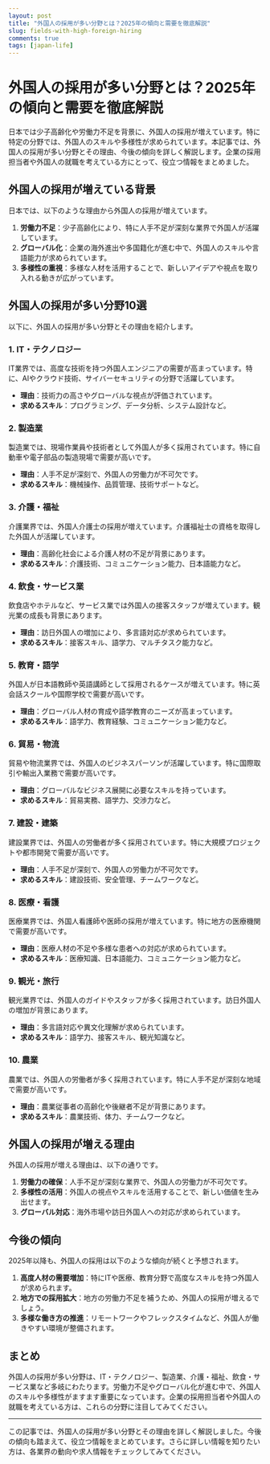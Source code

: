 ```yaml
---
layout: post
title: "外国人の採用が多い分野とは？2025年の傾向と需要を徹底解説"
slug: fields-with-high-foreign-hiring
comments: true
tags: [japan-life]
---
```

# 外国人の採用が多い分野とは？2025年の傾向と需要を徹底解説

日本では少子高齢化や労働力不足を背景に、外国人の採用が増えています。特に特定の分野では、外国人のスキルや多様性が求められています。本記事では、外国人の採用が多い分野とその理由、今後の傾向を詳しく解説します。企業の採用担当者や外国人の就職を考えている方にとって、役立つ情報をまとめました。

## 外国人の採用が増えている背景

日本では、以下のような理由から外国人の採用が増えています。

1. **労働力不足**：少子高齢化により、特に人手不足が深刻な業界で外国人が活躍しています。
2. **グローバル化**：企業の海外進出や多国籍化が進む中で、外国人のスキルや言語能力が求められています。
3. **多様性の重視**：多様な人材を活用することで、新しいアイデアや視点を取り入れる動きが広がっています。

<script async src="https://pagead2.googlesyndication.com/pagead/js/adsbygoogle.js?client=ca-pub-7886659064712565"
     crossorigin="anonymous"></script>
<!-- 광고2 -->
<ins class="adsbygoogle"
     style="display:block"
     data-ad-client="ca-pub-7886659064712565"
     data-ad-slot="1101493367"
     data-ad-format="auto"
     data-full-width-responsive="true"></ins>
<script>
     (adsbygoogle = window.adsbygoogle || []).push({});
</script>

## 外国人の採用が多い分野10選

以下に、外国人の採用が多い分野とその理由を紹介します。

### 1. IT・テクノロジー
IT業界では、高度な技術を持つ外国人エンジニアの需要が高まっています。特に、AIやクラウド技術、サイバーセキュリティの分野で活躍しています。

- **理由**：技術力の高さやグローバルな視点が評価されています。
- **求めるスキル**：プログラミング、データ分析、システム設計など。

### 2. 製造業
製造業では、現場作業員や技術者として外国人が多く採用されています。特に自動車や電子部品の製造現場で需要が高いです。

- **理由**：人手不足が深刻で、外国人の労働力が不可欠です。
- **求めるスキル**：機械操作、品質管理、技術サポートなど。

### 3. 介護・福祉
介護業界では、外国人介護士の採用が増えています。介護福祉士の資格を取得した外国人が活躍しています。

- **理由**：高齢化社会による介護人材の不足が背景にあります。
- **求めるスキル**：介護技術、コミュニケーション能力、日本語能力など。

### 4. 飲食・サービス業
飲食店やホテルなど、サービス業では外国人の接客スタッフが増えています。観光業の成長も背景にあります。

- **理由**：訪日外国人の増加により、多言語対応が求められています。
- **求めるスキル**：接客スキル、語学力、マルチタスク能力など。


<script async src="https://pagead2.googlesyndication.com/pagead/js/adsbygoogle.js?client=ca-pub-7886659064712565"
     crossorigin="anonymous"></script>
<!-- 광고2 -->
<ins class="adsbygoogle"
     style="display:block"
     data-ad-client="ca-pub-7886659064712565"
     data-ad-slot="1101493367"
     data-ad-format="auto"
     data-full-width-responsive="true"></ins>
<script>
     (adsbygoogle = window.adsbygoogle || []).push({});
</script>


### 5. 教育・語学
外国人が日本語教師や英語講師として採用されるケースが増えています。特に英会話スクールや国際学校で需要が高いです。

- **理由**：グローバル人材の育成や語学教育のニーズが高まっています。
- **求めるスキル**：語学力、教育経験、コミュニケーション能力など。

### 6. 貿易・物流
貿易や物流業界では、外国人のビジネスパーソンが活躍しています。特に国際取引や輸出入業務で需要が高いです。

- **理由**：グローバルなビジネス展開に必要なスキルを持っています。
- **求めるスキル**：貿易実務、語学力、交渉力など。

### 7. 建設・建築
建設業界では、外国人の労働者が多く採用されています。特に大規模プロジェクトや都市開発で需要が高いです。

- **理由**：人手不足が深刻で、外国人の労働力が不可欠です。
- **求めるスキル**：建設技術、安全管理、チームワークなど。

### 8. 医療・看護
医療業界では、外国人看護師や医師の採用が増えています。特に地方の医療機関で需要が高いです。

- **理由**：医療人材の不足や多様な患者への対応が求められています。
- **求めるスキル**：医療知識、日本語能力、コミュニケーション能力など。

<script async src="https://pagead2.googlesyndication.com/pagead/js/adsbygoogle.js?client=ca-pub-7886659064712565"
     crossorigin="anonymous"></script>
<!-- 광고2 -->
<ins class="adsbygoogle"
     style="display:block"
     data-ad-client="ca-pub-7886659064712565"
     data-ad-slot="1101493367"
     data-ad-format="auto"
     data-full-width-responsive="true"></ins>
<script>
     (adsbygoogle = window.adsbygoogle || []).push({});
</script>

### 9. 観光・旅行
観光業界では、外国人のガイドやスタッフが多く採用されています。訪日外国人の増加が背景にあります。

- **理由**：多言語対応や異文化理解が求められています。
- **求めるスキル**：語学力、接客スキル、観光知識など。

### 10. 農業
農業では、外国人の労働者が多く採用されています。特に人手不足が深刻な地域で需要が高いです。

- **理由**：農業従事者の高齢化や後継者不足が背景にあります。
- **求めるスキル**：農業技術、体力、チームワークなど。

## 外国人の採用が増える理由

外国人の採用が増える理由は、以下の通りです。

1. **労働力の確保**：人手不足が深刻な業界で、外国人の労働力が不可欠です。
2. **多様性の活用**：外国人の視点やスキルを活用することで、新しい価値を生み出せます。
3. **グローバル対応**：海外市場や訪日外国人への対応が求められています。

<script async src="https://pagead2.googlesyndication.com/pagead/js/adsbygoogle.js?client=ca-pub-7886659064712565"
     crossorigin="anonymous"></script>
<!-- 광고2 -->
<ins class="adsbygoogle"
     style="display:block"
     data-ad-client="ca-pub-7886659064712565"
     data-ad-slot="1101493367"
     data-ad-format="auto"
     data-full-width-responsive="true"></ins>
<script>
     (adsbygoogle = window.adsbygoogle || []).push({});
</script>

## 今後の傾向

2025年以降も、外国人の採用は以下のような傾向が続くと予想されます。

1. **高度人材の需要増加**：特にITや医療、教育分野で高度なスキルを持つ外国人が求められます。
2. **地方での採用拡大**：地方の労働力不足を補うため、外国人の採用が増えるでしょう。
3. **多様な働き方の推進**：リモートワークやフレックスタイムなど、外国人が働きやすい環境が整備されます。

## まとめ

外国人の採用が多い分野は、IT・テクノロジー、製造業、介護・福祉、飲食・サービス業など多岐にわたります。労働力不足やグローバル化が進む中で、外国人のスキルや多様性がますます重要になっています。企業の採用担当者や外国人の就職を考えている方は、これらの分野に注目してみてください。

<script async src="https://pagead2.googlesyndication.com/pagead/js/adsbygoogle.js?client=ca-pub-7886659064712565"
     crossorigin="anonymous"></script>
<!-- 광고2 -->
<ins class="adsbygoogle"
     style="display:block"
     data-ad-client="ca-pub-7886659064712565"
     data-ad-slot="1101493367"
     data-ad-format="auto"
     data-full-width-responsive="true"></ins>
<script>
     (adsbygoogle = window.adsbygoogle || []).push({});
</script>

---

この記事では、外国人の採用が多い分野とその理由を詳しく解説しました。今後の傾向も踏まえて、役立つ情報をまとめています。さらに詳しい情報を知りたい方は、各業界の動向や求人情報をチェックしてみてください。

<script async src="https://pagead2.googlesyndication.com/pagead/js/adsbygoogle.js?client=ca-pub-7886659064712565"
     crossorigin="anonymous"></script>
<!-- 광고2 -->
<ins class="adsbygoogle"
     style="display:block"
     data-ad-client="ca-pub-7886659064712565"
     data-ad-slot="1101493367"
     data-ad-format="auto"
     data-full-width-responsive="true"></ins>
<script>
     (adsbygoogle = window.adsbygoogle || []).push({});
</script>